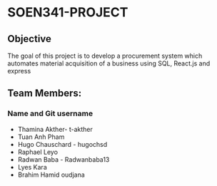 # SOEN341-PROJECT

## Objective
The goal of this project is to develop a procurement system which automates material acquisition of a business using SQL, React.js and express

## Team Members:
### Name  and Git username
* Thamina Akther- t-akther
* Tuan Anh Pham 
* Hugo Chauschard - hugochsd
* Raphael Leyo
* Radwan Baba - Radwanbaba13
* Lyes Kara
* Brahim Hamid oudjana



